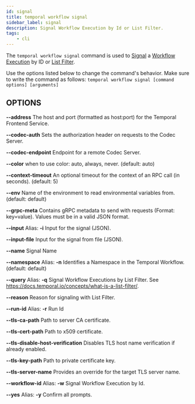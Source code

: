 ```yaml
---
id: signal
title: temporal workflow signal
sidebar_label: signal
description: Signal Workflow Execution by Id or List Filter.
tags:
	- cli
---
```



The `temporal workflow signal` command is used to [Signal](/workflows#signal) a [Workflow Execution](/workflows#workflow-execution) by ID or [List Filter](/visibility#list-filter).

Use the options listed below to change the command's behavior.
Make sure to write the command as follows:
`temporal workflow signal [command options] [arguments]`

## OPTIONS

**--address**
The host and port (formatted as host:port) for the Temporal Frontend Service.

**--codec-auth**
Sets the authorization header on requests to the Codec Server.

**--codec-endpoint**
Endpoint for a remote Codec Server.

**--color**
when to use color: auto, always, never. (default: auto)

**--context-timeout**
An optional timeout for the context of an RPC call (in seconds). (default: 5)

**--env**
Name of the environment to read environmental variables from. (default: default)

**--grpc-meta**
Contains gRPC metadata to send with requests (Format: key=value). Values must be in a valid JSON format.

**--input**
Alias: **-i**
Input for the signal (JSON).

**--input-file**
Input for the signal from file (JSON).

**--name**
Signal Name

**--namespace**
Alias: **-n**
Identifies a Namespace in the Temporal Workflow. (default: default)

**--query**
Alias: **-q**
Signal Workflow Executions by List Filter. See https://docs.temporal.io/concepts/what-is-a-list-filter/.

**--reason**
Reason for signaling with List Filter.

**--run-id**
Alias: **-r**
Run Id

**--tls-ca-path**
Path to server CA certificate.

**--tls-cert-path**
Path to x509 certificate.

**--tls-disable-host-verification**
Disables TLS host name verification if already enabled.

**--tls-key-path**
Path to private certificate key.

**--tls-server-name**
Provides an override for the target TLS server name.

**--workflow-id**
Alias: **-w**
Signal Workflow Execution by Id.

**--yes**
Alias: **-y**
Confirm all prompts.

